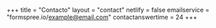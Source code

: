 +++
title = "Contacto"
layout = "contact"
netlify = false
emailservice = "formspree.io/example@email.com"
contactanswertime = 24
+++
 